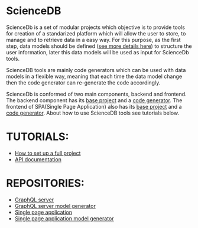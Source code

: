 # ScienceDB

ScienceDb is a set of modular projects which objective is to provide tools for creation of a standarized platform which will allow the user to store, to manage and to retrieve data in a easy way. For this purpose, as the first step, data models  should be defined ([see more details here](dataModels.md)) to structure the user information, later this data models will be used as input for ScienceDb tools.

ScienceDB tools are mainly code generators which can be used with data models in a flexible way, meaning that each time the data model change then the code generator can re-generate the code accordingly.  

ScienceDb is conformed of two main components, backend and frontend. The backend component has its [base project](https://github.com/ScienceDb/graphql-server) and a [code generator](https://github.com/ScienceDb/graphql-server-model-codegen). The frontend of SPA(Single Page Application) also has its [base project](https://github.com/ScienceDb/single-page-app) and a [code generator](https://github.com/ScienceDb/single-page-app-codegen).
About how to use ScienceDB tools see tutorials below.

# TUTORIALS:

* [How to set up a full project](tutorialSetUp.md)
* [API documentation](apiDocumentation.md)

# REPOSITORIES:

* [GraphQL server](https://github.com/ScienceDb/graphql-server)
* [GraphQL server model generator](https://github.com/ScienceDb/graphql-server-model-codegen)
* [Single page application](https://github.com/ScienceDb/single-page-app)
* [Single page application model generator](https://github.com/ScienceDb/single-page-app-codegen)
